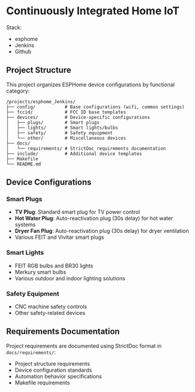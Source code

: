 # Continuously Integrated Home IoT

Stack:

- esphome
- Jenkins
- Github

## Project Structure

This project organizes ESPHome device configurations by functional category:

```
/projects/esphome_Jenkins/
├── config/           # Base configurations (wifi, common settings)
├── fccid/            # FCC ID base templates
├── devices/          # Device-specific configurations
│   ├── plugs/        # Smart plugs
│   ├── lights/       # Smart lights/bulbs
│   ├── safety/       # Safety equipment
│   └── other/        # Miscellaneous devices
├── docs/
│   └── requirements/ # StrictDoc requirements documentation
├── include/          # Additional device templates
├── Makefile
└── README.md
```

## Device Configurations

### Smart Plugs
- **TV Plug**: Standard smart plug for TV power control
- **Hot Water Plug**: Auto-reactivation plug (30s delay) for hot water systems
- **Dryer Fan Plug**: Auto-reactivation plug (30s delay) for dryer ventilation
- Various FEIT and Vivitar smart plugs

### Smart Lights
- FEIT RGB bulbs and BR30 lights
- Merkury smart bulbs
- Various outdoor and indoor lighting solutions

### Safety Equipment
- CNC machine safety controls
- Other safety-related devices

## Requirements Documentation

Project requirements are documented using StrictDoc format in `docs/requirements/`:
- Project structure requirements
- Device configuration standards
- Automation behavior specifications
- Makefile requirements

